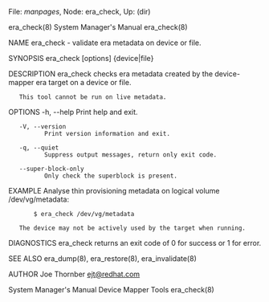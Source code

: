 File: *manpages*,  Node: era_check,  Up: (dir)

era_check(8)                System Manager's Manual               era_check(8)



NAME
       era_check - validate era metadata on device or file.

SYNOPSIS
       era_check [options] {device|file}

DESCRIPTION
       era_check  checks  era metadata created by the device-mapper era target
       on a device or file.

       This tool cannot be run on live metadata.

OPTIONS
       -h, --help
              Print help and exit.

       -V, --version
              Print version information and exit.

       -q, --quiet
              Suppress output messages, return only exit code.

       --super-block-only
              Only check the superblock is present.

EXAMPLE
       Analyse thin provisioning metadata on logical volume /dev/vg/metadata:

           $ era_check /dev/vg/metadata

       The device may not be actively used by the target when running.

DIAGNOSTICS
       era_check returns an exit code of 0 for success or 1 for error.

SEE ALSO
       era_dump(8), era_restore(8), era_invalidate(8)

AUTHOR
       Joe Thornber <ejt@redhat.com>



System Manager's Manual       Device Mapper Tools                 era_check(8)

